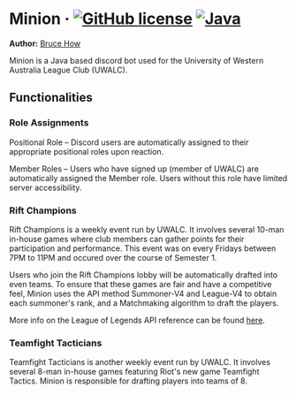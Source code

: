 # Minion &middot; [![GitHub license](https://img.shields.io/badge/license-MIT-blue.svg)](https://github.com/brucehow/Minion/blob/master/LICENSE) [![Java](https://img.shields.io/badge/java-8.1-blue.svg)]()
<b>Author:</b> [Bruce How](https://github.com/brucehow/)

Minion is a Java based discord bot used for the University of Western Australia League Club (UWALC).


## Functionalities
### **Role Assignments**

Positional Role – Discord users are automatically assigned to their appropriate positional roles upon reaction.

Member Roles – Users who have signed up (member of UWALC) are automatically assigned the Member role. Users without this role have limited server accessibility.

### **Rift Champions**
Rift Champions is a weekly event run by UWALC. It involves several 10-man in-house games where club members can gather points for their participation and performance. This event was on every Fridays between 7PM to 11PM and occured over the course of Semester 1.

Users who join the Rift Champions lobby will be automatically drafted into even teams. To ensure that these games are fair and have a competitive feel, Minion uses the API method Summoner-V4 and League-V4 to obtain each summoner's rank, and a Matchmaking algorithm to draft the players.

More info on the League of Legends API reference can be found [here](https://developer.riotgames.com/api-methods/).

### **Teamfight Tacticians**
Teamfight Tacticians is another weekly event run by UWALC. It involves several 8-man in-house games featuring Riot's new game Teamfight Tactics. Minion is responsible for drafting players into teams of 8.